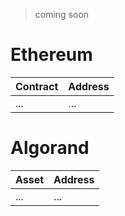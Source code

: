 > coming soon

# Ethereum

| Contract | Address  
| ---- | ----  
| ... | ... 

# Algorand

| Asset | Address  
| ---- | ----  
| ... | ... 

